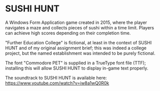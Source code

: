 # SUSHI HUNT
A Windows Form Application game created in 2015, where the player navigates a maze and collects pieces of sushi within a time limit. Players can achieve high scores depending on their completion time.

"Further Education College" is fictional, at least in the context of SUSHI HUNT and of my original assignment brief; this was indeed a college project, but the named establishment was intended to be purely fictional.

The font "Commodore PET" is supplied in a TrueType font file (TTF); installing this will allow SUSHI HUNT to display in-game text properly.

The soundtrack to SUSHI HUNT is available here: https://www.youtube.com/watch?v=iw8a1wQ0R0k
